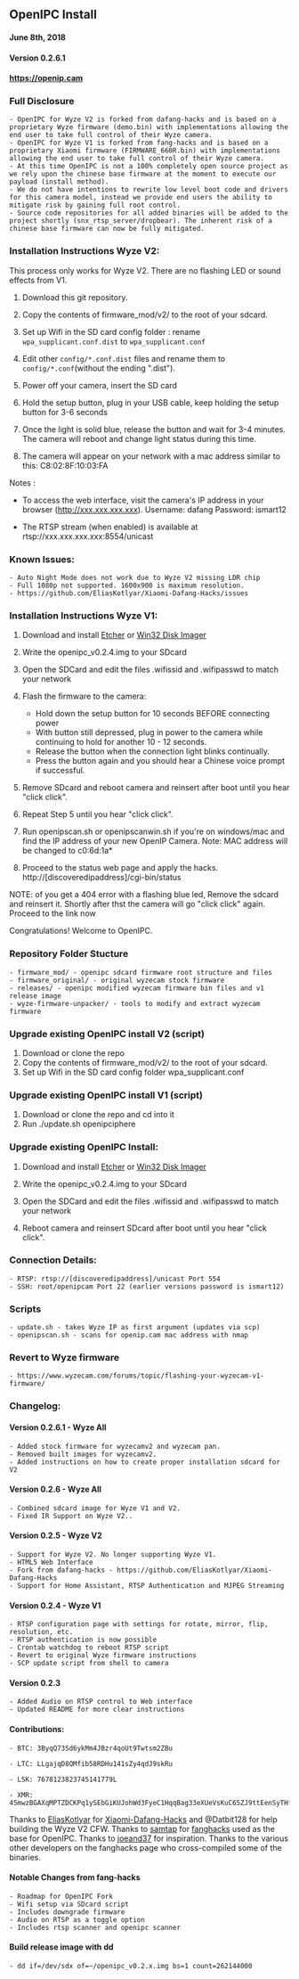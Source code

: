 ## OpenIPC Install ##    

#### June 8th, 2018 ####

#### Version 0.2.6.1

#### https://openip.cam ####


### Full Disclosure ###

    - OpenIPC for Wyze V2 is forked from dafang-hacks and is based on a proprietary Wyze firmware (demo.bin) with implementations allowing the end user to take full control of their Wyze camera.
    - OpenIPC for Wyze V1 is forked from fang-hacks and is based on a proprietary Xiaomi firmware (FIRMWARE_660R.bin) with implementations allowing the end user to take full control of their Wyze camera.
    - At this time OpenIPC is not a 100% completely open source project as we rely upon the chinese base firmware at the moment to execute our payload (install method).
    - We do not have intentions to rewrite low level boot code and drivers for this camera model, instead we provide end users the ability to mitigate risk by gaining full root control.
    - Source code repositories for all added binaries will be added to the project shortly (snx_rtsp_server/dropbear). The inherent risk of a chinese base firmware can now be fully mitigated.

### Installation Instructions Wyze V2: ###

This process only works for Wyze V2. There are no flashing LED or sound effects from V1.

1. Download this git repository.

2. Copy the contents of firmware_mod/v2/ to the root of your sdcard.

3. Set up Wifi in the SD card config folder : rename `wpa_supplicant.conf.dist` to `wpa_supplicant.conf`

4. Edit other `config/*.conf.dist` files and rename them to `config/*.conf`(without the ending ".dist").

5. Power off your camera, insert the SD card

6. Hold the setup button, plug in your USB cable, keep holding the setup button for 3-6 seconds

7. Once the light is solid blue, release the button and wait for 3-4 minutes. The camera will reboot and change light status during this time.

8. The camera will appear on your network with a mac address similar to this: C8:02:8F:10:03:FA

Notes :
- To access the web interface, visit the camera's IP address in your browser (http://xxx.xxx.xxx.xxx). Username: dafang Password: ismart12

- The RTSP stream (when enabled) is available at rtsp://xxx.xxx.xxx.xxx:8554/unicast


### Known Issues: ###
    - Auto Night Mode does not work due to Wyze V2 missing LDR chip
    - Full 1080p not supported. 1600x900 is maximum resolution.
    - https://github.com/EliasKotlyar/Xiaomi-Dafang-Hacks/issues

### Installation Instructions Wyze V1: ###


1. Download and install [Etcher](https://etcher.io) or [Win32 Disk Imager](https://sourceforge.net/projects/win32diskimager/)

2. Write the openipc_v0.2.4.img to your SDcard

3. Open the SDCard and edit the files .wifissid and .wifipasswd to match your network

4. Flash the firmware to the camera:


    - Hold down the setup button for 10 seconds BEFORE connecting power
    - With button still depressed, plug in power to the camera while continuing to hold for another 10 - 12 seconds.
    - Release the button when the connection light blinks continually.
    - Press the button again and you should hear a Chinese voice prompt if successful.


5. Remove SDcard and reboot camera and reinsert after boot until you hear "click click".

6. Repeat Step 5 until you hear "click click".

7. Run openipscan.sh or openipscanwin.sh if you're on windows/mac and find the IP address of your new OpenIP Camera. Note: MAC address will be changed to c0:6d:1a*

8. Proceed to the status web page and apply the hacks. http://[discoveredipaddress]/cgi-bin/status 

NOTE: of you get a 404 error with a flashing blue led, Remove the sdcard and reinsert it. Shortly after thst the camera will go "click click" again. Proceed to the link now



Congratulations! Welcome to OpenIPC.


### Repository Folder Stucture ###
    - firmware_mod/ - openipc sdcard firmware root structure and files
    - firmware_original/ - original wyzecam stock firmware
    - releases/ - openipc modified wyzecam firmware bin files and v1 release image
	- wyze-firmware-unpacker/ - tools to modify and extract wyzecam firmware
	

### Upgrade existing OpenIPC install V2 (script) ###

1. Download or clone the repo
2. Copy the contents of firmware_mod/v2/ to the root of your sdcard.
3. Set up Wifi in the SD card config folder wpa_supplicant.conf

### Upgrade existing OpenIPC install V1 (script) ###

1. Download or clone the repo and cd into it
2. Run ./update.sh openipciphere

### Upgrade existing OpenIPC Install: ###

1. Download and install [Etcher](https://etcher.io) or [Win32 Disk Imager](https://sourceforge.net/projects/win32diskimager/)

2. Write the openipc_v0.2.4.img to your SDcard

3. Open the SDCard and edit the files .wifissid and .wifipasswd to match your network

4. Reboot camera and reinsert SDcard after boot until you hear "click click".


### Connection Details: ###

    - RTSP: rtsp://[discoveredipaddress]/unicast Port 554
    - SSH: root/openipcam Port 22 (earlier versions password is ismart12)

### Scripts ###

    - update.sh - takes Wyze IP as first argument (updates via scp)
    - openipscan.sh - scans for openip.cam mac address with nmap



### Revert to Wyze firmware ###

    - https://www.wyzecam.com/forums/topic/flashing-your-wyzecam-v1-firmware/


### Changelog: ###

#### Version 0.2.6.1 - Wyze All ####
	- Added stock firmware for wyzecamv2 and wyzecam pan.
    - Removed built images for wyzecamv2.
    - Added instructions on how to create proper installation sdcard for V2


#### Version 0.2.6 - Wyze All ####
    - Combined sdcard image for Wyze V1 and V2.
    - Fixed IR Support on Wyze V2..

#### Version 0.2.5 - Wyze V2 ####
    - Support for Wyze V2. No longer supporting Wyze V1.
    - HTML5 Web Interface
    - Fork from dafang-hacks - https://github.com/EliasKotlyar/Xiaomi-Dafang-Hacks
    - Support for Home Assistant, RTSP Authentication and MJPEG Streaming

#### Version 0.2.4 - Wyze V1 ####

    - RTSP configuration page with settings for rotate, mirror, flip, resolution, etc.
    - RTSP authentication is now possible
    - Crontab watchdog to reboot RTSP script
    - Revert to original Wyze firmware instructions
    - SCP update script from shell to camera


#### Version 0.2.3 ####

    - Added Audio on RTSP control to Web interface
    - Updated README for more clear instructions


#### Contributions: ####

    - BTC: 3ByqQ73Sd6ykMm4JBzr4qoUt9Twtsm2ZBu

    - LTC: LLgajqD8QMfib58RDHu141sZy4qdJ9skRu

    - LSK: 7678123823745141779L

    - XMR: 45mwzBGAXqMPTZDCKPq1ySEbGiKUJohWd3FyeC1HqqBag33eXUeVsKuC65ZJ9ttEenSyTHf7kzRvCSoUtvx3sqkoJPVNRKg

Thanks to [EliasKotlyar](https://github.com/EliasKotlyar) for [Xiaomi-Dafang-Hacks](https://github.com/EliasKotlyar/Xiaomi-Dafang-Hacks) and @Datbit128 for help building the Wyze V2 CFW. 
Thanks to [samtap](https://github.com/samtap/) for [fanghacks](https://github.com/samtap/fanghacks) used as the base for OpenIPC. Thanks to [joeand37](https://github.com/joeand37) for inspiration. Thanks to the various other developers on the fanghacks page who cross-compiled some of the binaries.


#### Notable Changes from fang-hacks ####

    - Roadmap for OpenIPC Fork
    - Wifi setup via SDcard script
    - Includes downgrade firmware
    - Audio on RTSP as a toggle option
    - Includes rtsp scanner and openipc scanner

#### Build release image with dd ####
    - dd if=/dev/sdx of=~/openipc_v0.2.x.img bs=1 count=262144000
